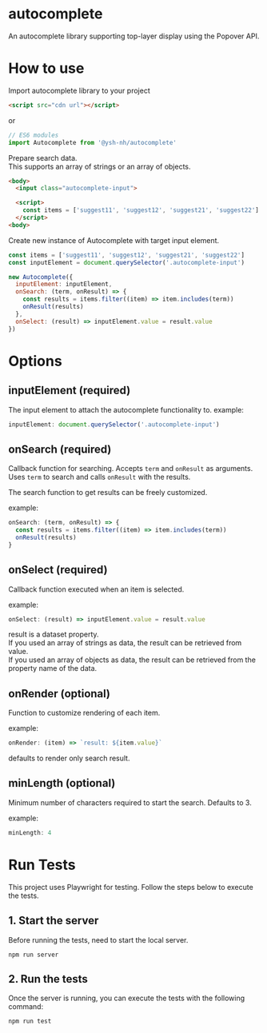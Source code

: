 # autocomplete
An autocomplete library supporting top-layer display using the Popover API.

# How to use
Import autocomplete library to your project
```html
<script src="cdn url"></script>
```
or
```js
// ES6 modules
import Autocomplete from '@ysh-nh/autocomplete'
```
Prepare search data.   
This supports an array of strings or an array of objects.

```html
<body>
  <input class="autocomplete-input">

  <script>
    const items = ['suggest11', 'suggest12', 'suggest21', 'suggest22']
  </script>
<body>
```

Create new instance of Autocomplete with target input element.
```js
const items = ['suggest11', 'suggest12', 'suggest21', 'suggest22']
const inputElement = document.querySelector('.autocomplete-input')

new Autocomplete({
  inputElement: inputElement,
  onSearch: (term, onResult) => {
    const results = items.filter((item) => item.includes(term))
    onResult(results)
  },
  onSelect: (result) => inputElement.value = result.value
})
```
# Options
## inputElement (required)
The input element to attach the autocomplete functionality to.
example:
```js
inputElement: document.querySelector('.autocomplete-input')
```
## onSearch (required)
 Callback function for searching. Accepts `term` and `onResult` as arguments. Uses `term` to search and calls `onResult` with the results.   

 The search function to get results can be freely customized.  

example:
```js
onSearch: (term, onResult) => {
  const results = items.filter((item) => item.includes(term))
  onResult(results)
}
```
## onSelect (required)
Callback function executed when an item is selected.  

example:
```js
onSelect: (result) => inputElement.value = result.value
```
result is a dataset property.  
If you used an array of strings as data, the result can be retrieved from value.  
If you used an array of objects as data, the result can be retrieved from the property name of the data.
## onRender (optional)
Function to customize rendering of each item.  

example:
```js
onRender: (item) => `result: ${item.value}`
```
defaults to render only search result.
## minLength (optional)
Minimum number of characters required to start the search. Defaults to 3.

example:
```js
minLength: 4
```

# Run Tests
This project uses Playwright for testing. Follow the steps below to execute the tests.

## 1. Start the server
Before running the tests, need to start the local server.
```
npm run server
```

## 2. Run the tests
Once the server is running, you can execute the tests with the following command:
```
npm run test
```
